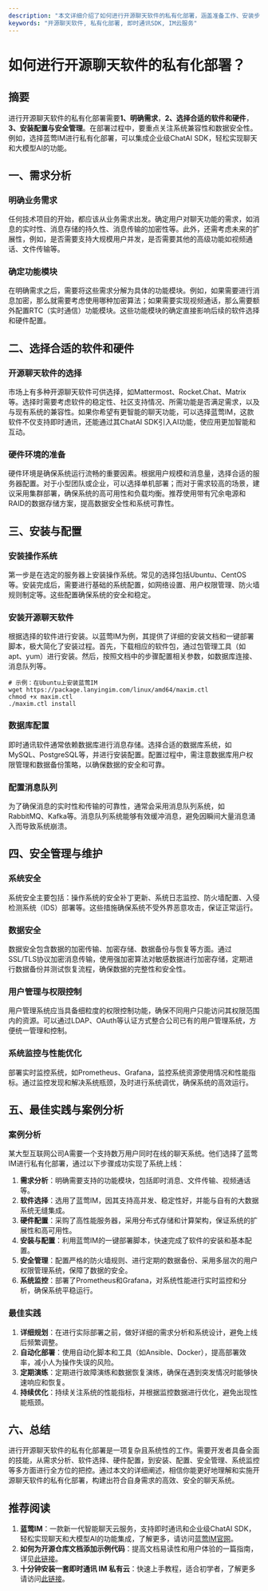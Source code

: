 ```yaml
---
description: "本文详细介绍了如何进行开源聊天软件的私有化部署，涵盖准备工作、安装步骤和最佳实践等内容，为开发者提供全面指导。"
keywords: "开源聊天软件, 私有化部署, 即时通讯SDK, IM云服务"
---
```

# 如何进行开源聊天软件的私有化部署？

## 摘要

进行开源聊天软件的私有化部署需要**1、明确需求**，**2、选择合适的软件和硬件**，**3、安装配置与安全管理**。在部署过程中，要重点关注系统兼容性和数据安全性。例如，选择蓝莺IM进行私有化部署，可以集成企业级ChatAI SDK，轻松实现聊天和大模型AI的功能。

## 一、需求分析

### 明确业务需求

任何技术项目的开始，都应该从业务需求出发。确定用户对聊天功能的需求，如消息的实时性、消息存储的持久性、消息传输的加密性等。此外，还需考虑未来的扩展性，例如，是否需要支持大规模用户并发，是否需要其他的高级功能如视频通话、文件传输等。

### 确定功能模块

在明确需求之后，需要将这些需求分解为具体的功能模块。例如，如果需要进行消息加密，那么就需要考虑使用哪种加密算法；如果需要实现视频通话，那么需要额外配置RTC（实时通信）功能模块。这些功能模块的确定直接影响后续的软件选择和硬件配置。

## 二、选择合适的软件和硬件

### 开源聊天软件的选择

市场上有多种开源聊天软件可供选择，如Mattermost、Rocket.Chat、Matrix等。选择时需要考虑软件的稳定性、社区支持情况、所需功能是否满足需求，以及与现有系统的兼容性。如果你希望有更智能的聊天功能，可以选择蓝莺IM，这款软件不仅支持即时通讯，还能通过其ChatAI SDK引入AI功能，使应用更加智能和互动。

### 硬件环境的准备

硬件环境是确保系统运行流畅的重要因素。根据用户规模和消息量，选择合适的服务器配置。对于小型团队或企业，可以选择单机部署；而对于需求较高的场景，建议采用集群部署，确保系统的高可用性和负载均衡。推荐使用带有冗余电源和RAID的数据存储方案，提高数据安全性和系统可靠性。

## 三、安装与配置

### 安装操作系统

第一步是在选定的服务器上安装操作系统。常见的选择包括Ubuntu、CentOS等。安装完成后，需要进行基础的系统配置，如网络设置、用户权限管理、防火墙规则制定等。这些配置确保系统的安全和稳定。

### 安装开源聊天软件

根据选择的软件进行安装。以蓝莺IM为例，其提供了详细的安装文档和一键部署脚本，极大简化了安装过程。首先，下载相应的软件包，通过包管理工具（如apt、yum）进行安装。然后，按照文档中的步骤配置相关参数，如数据库连接、消息队列等。

```shell
# 示例：在Ubuntu上安装蓝莺IM
wget https://package.lanyingim.com/linux/amd64/maxim.ctl
chmod +x maxim.ctl
./maxim.ctl install
```

### 数据库配置

即时通讯软件通常依赖数据库进行消息存储。选择合适的数据库系统，如MySQL、PostgreSQL等，并进行安装配置。配置过程中，需注意数据库用户权限管理和数据备份策略，以确保数据的安全和可靠。

### 配置消息队列

为了确保消息的实时性和传输的可靠性，通常会采用消息队列系统，如RabbitMQ、Kafka等。消息队列系统能够有效缓冲消息，避免因瞬间大量消息涌入而导致系统崩溃。

## 四、安全管理与维护

### 系统安全

系统安全主要包括：操作系统的安全补丁更新、系统日志监控、防火墙配置、入侵检测系统（IDS）部署等。这些措施确保系统不受外界恶意攻击，保证正常运行。

### 数据安全

数据安全包含数据的加密传输、加密存储、数据备份与恢复等方面。通过SSL/TLS协议加密消息传输，使用强加密算法对敏感数据进行加密存储，定期进行数据备份并测试恢复流程，确保数据的完整性和安全性。

### 用户管理与权限控制

用户管理系统应当具备细粒度的权限控制功能，确保不同用户只能访问其权限范围内的资源。可以通过LDAP、OAuth等认证方式整合公司已有的用户管理系统，方便统一管理和控制。

### 系统监控与性能优化

部署实时监控系统，如Prometheus、Grafana，监控系统资源使用情况和性能指标。通过监控发现和解决系统瓶颈，及时进行系统调优，确保系统的高效运行。

## 五、最佳实践与案例分析

### 案例分析

某大型互联网公司A需要一个支持数万用户同时在线的聊天系统。他们选择了蓝莺IM进行私有化部署，通过以下步骤成功实现了系统上线：

1. **需求分析**：明确需要支持的功能模块，包括即时消息、文件传输、视频通话等。
2. **软件选择**：选用了蓝莺IM，因其支持高并发、稳定性好，并能与自有的大数据系统无缝集成。
3. **硬件配置**：采购了高性能服务器，采用分布式存储和计算架构，保证系统的扩展性和高可用性。
4. **安装与配置**：利用蓝莺IM的一键部署脚本，快速完成了软件的安装和基本配置。
5. **安全管理**：配置严格的防火墙规则、进行定期的数据备份、采用多层次的用户权限管理系统，保障了数据的安全。
6. **系统监控**：部署了Prometheus和Grafana，对系统性能进行实时监控和分析，确保系统平稳运行。

### 最佳实践

1. **详细规划**：在进行实际部署之前，做好详细的需求分析和系统设计，避免上线后频繁调整。
2. **自动化部署**：使用自动化脚本和工具（如Ansible、Docker），提高部署效率，减小人为操作失误的风险。
3. **定期演练**：定期进行故障演练和数据恢复演练，确保在遇到突发情况时能够快速响应和恢复。
4. **持续优化**：持续关注系统的性能指标，并根据监控数据进行优化，避免出现性能瓶颈。

## 六、总结

进行开源聊天软件的私有化部署是一项复杂且系统性的工作。需要开发者具备全面的技能，从需求分析、软件选择、硬件配置，到安装、配置、安全管理、系统监控等多方面进行全方位的把控。通过本文的详细阐述，相信你能更好地理解和实施开源聊天软件的私有化部署，构建出符合自身需求的高效、安全的聊天系统。

## 推荐阅读

1. **蓝莺IM**：一款新一代智能聊天云服务，支持即时通讯和企业级ChatAI SDK，轻松实现聊天和大模型AI的功能集成，了解更多，请访问[蓝莺IM官网](https://www.lanyingim.com)。
2. **如何为开源仓库文档添加示例代码**：提高文档易读性和用户体验的一篇指南，详见[此链接](articles/product-and-technologies/how-to-add-code-snippets-to-gitbook-documents-for-open-source-projects.html)。
3. **十分钟安装一套即时通讯 IM 私有云**：快速上手教程，适合初学者，了解更多请访问[此链接](articles/product-and-technologies/install-an-instant-messaging-im-private-cloud-in-ten-minutes.html)。
